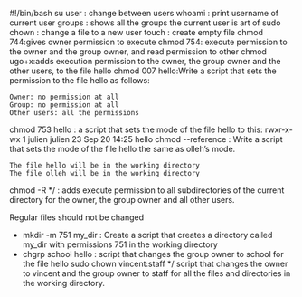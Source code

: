 #!/bin/bash
su user : change between users
whoami : print username of current user
groups : shows all the groups the current user is art of
sudo chown : change a file to a new user
touch : create empty file
chmod 744:gives owner permission to execute
chmod 754: execute permission to the owner and the group owner, and read permission to other
chmod ugo+x:adds execution permission to the owner, the group owner and the other users, to the file hello
chmod 007 hello:Write a script that sets the permission to the file hello as follows:

    Owner: no permission at all
    Group: no permission at all
    Other users: all the permissions
chmod 753 hello : a script that sets the mode of the file hello to this: rwxr-x-wx 1 julien julien 23 Sep 20 14:25 hello
chmod --reference : Write a script that sets the mode of the file hello the same as olleh’s mode.

    The file hello will be in the working directory
    The file olleh will be in the working directory
chmod -R */ :  adds execute permission to all subdirectories of the current directory for the owner, the group owner and all other users.

Regular files should not be changed
* mkdir -m 751 my_dir : Create a script that creates a directory called my_dir with permissions 751 in the working directory
* chgrp school hello : script that changes the group owner to school for the file hello
sudo chown vincent:staff */ script that changes the owner to vincent and the group owner to staff for all the files and directories in the working directory.
 
